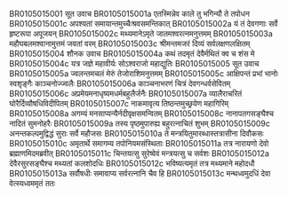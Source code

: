 BR0105015001	सूत उवाच
BR0105015001a	एतस्मिन्नेव काले तु भगिन्यौ ते तपोधन
BR0105015001c	अपश्यतां समायान्तमुच्चैःश्रवसमन्तिकात्
BR0105015002a	यं तं देवगणाः सर्वे हृष्टरूपा अपूजयन्
BR0105015002c	मथ्यमानेऽमृते जातमश्वरत्नमनुत्तमम्
BR0105015003a	महौघबलमश्वानामुत्तमं जवतां वरम्
BR0105015003c	श्रीमन्तमजरं दिव्यं सर्वलक्षणलक्षितम्
BR0105015004	शौनक उवाच
BR0105015004a	कथं तदमृतं देवैर्मथितं क्व च शंस मे
BR0105015004c	यत्र जज्ञे महावीर्यः सोऽश्वराजो महाद्युतिः
BR0105015005	सूत उवाच
BR0105015005a	ज्वलन्तमचलं मेरुं तेजोराशिमनुत्तमम्
BR0105015005c	आक्षिपन्तं प्रभां भानोः स्वशृङ्गैः काञ्चनोज्ज्वलैः
BR0105015006a	काञ्चनाभरणं चित्रं देवगन्धर्वसेवितम्
BR0105015006c	अप्रमेयमनाधृष्यमधर्मबहुलैर्जनैः
BR0105015007a	व्यालैराचरितं घोरैर्दिव्यौषधिविदीपितम्
BR0105015007c	नाकमावृत्य तिष्ठन्तमुच्छ्रयेण महागिरिम्
BR0105015008a	अगम्यं मनसाप्यन्यैर्नदीवृक्षसमन्वितम्
BR0105015008c	नानापतगसङ्घैश्च नादितं सुमनोहरैः
BR0105015009a	तस्य पृष्ठमुपारुह्य बहुरत्नाचितं शुभम्
BR0105015009c	अनन्तकल्पमुद्विद्धं सुराः सर्वे महौजसः
BR0105015010a	ते मन्त्रयितुमारब्धास्तत्रासीना दिवौकसः
BR0105015010c	अमृतार्थे समागम्य तपोनियमसंस्थिताः
BR0105015011a	तत्र नारायणो देवो ब्रह्माणमिदमब्रवीत्
BR0105015011c	चिन्तयत्सु सुरेष्वेवं मन्त्रयत्सु च सर्वशः
BR0105015012a	देवैरसुरसङ्घैश्च मथ्यतां कलशोदधिः
BR0105015012c	भविष्यत्यमृतं तत्र मथ्यमाने महोदधौ
BR0105015013a	सर्वौषधीः समावाप्य सर्वरत्नानि चैव हि
BR0105015013c	मन्थध्वमुदधिं देवा वेत्स्यध्वममृतं ततः
